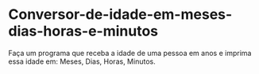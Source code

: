 # Conversor-de-idade-em-meses-dias-horas-e-minutos
Faça um programa que receba a idade de uma pessoa em anos e imprima essa idade em: Meses, Dias, Horas, Minutos.
